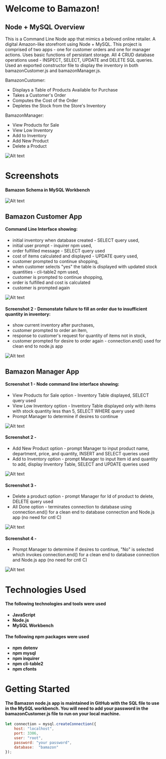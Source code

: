 # Welcome to Bamazon!

## Node + MySQL Overview
This is a Command Line Node app that mimics a beloved online retailer. A digital Amazon-like storefront using Node + MySQL. 
This project is comprised of two apps - one for customer orders and one for manager actions. Uses basic functions of persistant storage. All 4 CRUD database operations used - INSPECT, SELECT, UPDATE and DELETE SQL queries. Used an exported constructor file to display the inventory in both bamazonCustomer.js and bamazonManager.js.

BamazonCustomer:
* Displays a Table of Products Available for Purchase
* Takes a Customer's Order
* Computes the Cost of the Order
* Depletes the Stock from the Store's Inventory

BamazonManager:
* View Products for Sale 
* View Low Inventory 
* Add to Inventory
* Add New Product
* Delete a Product

![Alt text](/images/Bamazon.PNG)

# Screenshots
#### Bamazon Schema in MySQL Workbench

![Alt text](/images/MySQL-Schema.PNG)

## Bamazon Customer App
#### Command Line Interface showing:
* initial inventory when database created - SELECT query used,
* initial user prompt - inquirer npm used,
* order fulfilled message - SELECT query used
* cost of items calculated and displayed - UPDATE query used,
* customer prompted to continue shopping,
* when customer selects "yes" the table is displayed with updated stock quantities - cli-table2 npm used,
* customer is prompted to continue shopping,
* order is fulfilled and cost is calculated
* customer is prompted again


![Alt text](/images/Customer.PNG?raw=true "Photo of the command line interface showing table with initial inventory and customer prompts")

#### Screenshot 2 - Demonstate failure to fill an order due to insufficient quantity in inventory:
* show current inventory after purchases, 
* customer prompted to order an item, 
* response to customer's request for quantity of items not in stock,
* customer prompted for desire to order again - connection.end() used for clean end to node.js app


![Alt text](/images/Customer2.PNG?raw=true "Photo of the command line interface showing table with inventory and customer prompts")

## Bamazon Manager App
#### Screenshot 1 - Node command line interface showing:
* View Products for Sale option - Inventory Table displayed, SELECT query used
* View Low Inventory option - Inventory Table displayed only with items with stock quantity less than 5, SELECT WHERE query used
* Prompt Manager to determine if desires to continue 

![Alt text](/images/manager1.PNG?raw=true "Photo of the command line interface showing manager option selected and response")

#### Screenshot 2 - 
* Add New Product option - prompt Manager to input product name, department, price, and quantity, INSERT and SELECT queries used
* Add to Inventory option - prompt Manager to input Item id and quantity to add, display Inventory Table, SELECT and UPDATE queries used

![Alt text](/images/manager2.PNG?raw=true "Photo of the command line interface showing manager option selected and response")

#### Screenshot 3 -
* Delete a product option - prompt Manager for Id of product to delete, DELETE query used 
* All Done option - terminates connection to database using connection.end() for a clean end to database connection and Node.js app (no need for cntl C)

![Alt text](/images/manager3.PNG?raw=true "Photo of the command line interface showing final manager option - All Done. With this option connection ends cleanly")

#### Screenshot 4 - 
* Prompt Manager to determine if desires to continue, "No" is selected which invokes connection.end() for a clean end to database connection and Node.js app (no need for cntl C)

![Alt text](/images/manager4.PNG?raw=true "Photo of the command line interface showing manager choosing to finish and connection ends cleanly")

# Technologies Used
#### The following technologies and tools were used
* **JavaScript**
* **Node.js**
* **MySQL Workbench**

#### The following npm packages were used 
* **npm dotenv**
* **npm mysql**
* **npm inquirer**
* **npm cli-table2**
* **npm cfonts**

# Getting Started
#### The Bamazon node.js app is maintained in GitHub with the SQL file to use in the MySQL workbench. You will need to add your password in the bamazonCustomer.js file to run on your local machine.

```javascript
let connection = mysql.createConnection({
	host: "localhost",
	port: 3306,
	user: "root",
	password: "your password",
	database:  "bamazon"
});
```